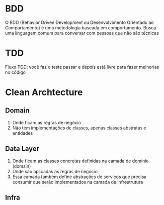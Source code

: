 # BDD

O BDD (Behavior Driven Development ou Desenvolvimento Orientado ao Comportamento) é uma metodologia baseada em comportamento. Busca uma linguagem comum para conversar com pessoas que não são técnicas

# TDD
Fluxo TDD: você faz o teste passar e depois está livre para fazer melhorias no código

# Clean Archtecture
## Domain
1. Onde ficam as regras de negócio
2. Não tem implementações de classes, apenas classes abstratas e entidades

## Data Layer 
1. Onde ficam as classes concretas definidas na camada de domínio (domain)
2. Onde são aplicadas as regras de negócio
3. Essa camada também define abstrações de serviços que precisa consumir que serão implementados na camada de infrestrutura 

## Infra

